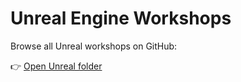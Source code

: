 # Unreal Engine Workshops

Browse all Unreal workshops on GitHub:

👉 [Open Unreal folder](https://github.com/Zingawawoo/GDD-Repo/tree/main/workshops/unreal)
